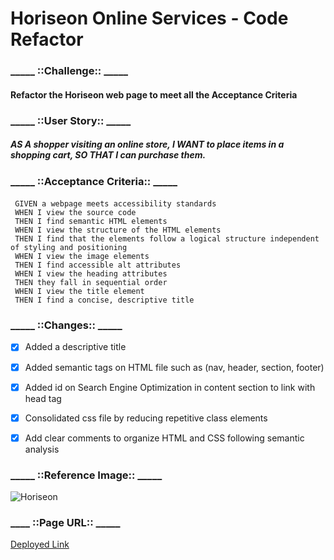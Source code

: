 # Horiseon Online Services - Code Refactor

### _____ ::Challenge:: _____  
#### Refactor the Horiseon web page to meet all the Acceptance Criteria


### _____ ::User Story:: _____
##### AS A shopper visiting an online store, I WANT to place items in a shopping cart, SO THAT I can purchase them.


### _____ ::Acceptance Criteria:: _____
####  
 ``` 
  GIVEN a webpage meets accessibility standards
  WHEN I view the source code
  THEN I find semantic HTML elements
  WHEN I view the structure of the HTML elements
  THEN I find that the elements follow a logical structure independent of styling and positioning
  WHEN I view the image elements
  THEN I find accessible alt attributes
  WHEN I view the heading attributes
  THEN they fall in sequential order
  WHEN I view the title element
  THEN I find a concise, descriptive title
  ```
 
 
 ### _____ ::Changes:: _____
 - [X] Added a descriptive title 
 - [x] Added semantic tags on HTML file such as (nav, header, section, footer)
 - [x] Added id on Search Engine Optimization in content section to link with head tag
 - [x] Consolidated css file by reducing repetitive class elements
 - [x] Add clear comments to organize HTML and CSS following semantic analysis
 
 
 ### _____ ::Reference Image:: _____
  ![Horiseon](https://user-images.githubusercontent.com/102274682/166133295-9c519b5e-5723-4750-bf62-5bc09d796839.png)


 ### ____ ::Page URL:: _____
 
  [Deployed Link](https://khanh-t-tran.github.io/homework-1/)

